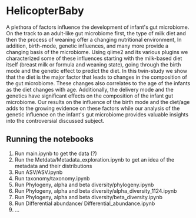 # HelicopterBaby

A plethora of factors influence the development of infant's gut microbiome. On the track to an adult-like gut microbiome first, the type of milk diet and then the process of weaning offer a changing nutritional environment, In addition, birth-mode, genetic influences, and many more provide a changing basis of the microbiome. Using qiime2 and its various plugins we characterized some of these influences starting with the milk-based diet itself (breast milk or formula and weaning state), going through the birth mode and the genetic effect to predict the diet. In this twin-study we show that the diet is the major factor that leads to changes in the composition of the gut microbiome. These changes also correlates to the age of the infants as the diet changes with age. Additionally, the delivery mode and the genetics have significant effects on the composition of the infant gut microbiome. Our results on the influence of the birth mode and the diet/age adds to the growing evidence on these factors while our analysis of the genetic influence on the infant's gut microbiome provides valuable insights into the controversial discussed subject.

## Running the notebooks
1. Run main.ipynb to get the data (?)
2. Run the Metdata/Metadata_exploration.ipynb to get an idea of the metadata and their distributions
3. Run ASV/ASV.ipynb
4. Run taxonomy/taxonomy.ipynb
5. Run Phylogeny, alpha and beta diversity/phylogeny.ipynb
6. Run  Phylogeny, alpha and beta diversity/alpha_diversity_1124.ipynb
7. Run  Phylogeny, alpha and beta diversity/beta_diversity.ipynb
8. Run Differential abundance/ Differential_abundance.ipynb
9. ...
